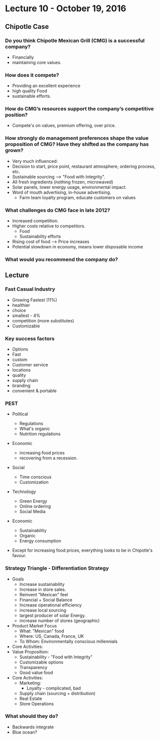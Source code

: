 # Lecture 10 - October 19, 2016

## Chipotle Case

### Do you think Chipotle Mexican Grill (CMG) is a successful company?
* Financially
* maintaining core values.

### How does it compete?
* Providing an excellent experience
* high quality Food
* sustainable efforts.

### How do CMG’s resources support the company’s competitive position?
* Compete's on values, premium offering, over price.

### How strongly do management preferences shape the value proposition of CMG? Have they shifted as the company has grown?
* Very much influenced:
* Decision to start, price point, restaurant atmosphere, ordering process, etc.
* Sustainable sourcing --> "Food with Integrity".
* All fresh ingredients (nothing frozen, microwaved)
* Solar panels, lower energy usage, environmental impact.
* Word of mouth advertising, in-house advertising.
  * Farm team loyalty program, educate customers on values

### What challenges do CMG face in late 2012?
* Increased competition.
* Higher costs relative to competitors.
  * Food
  * Sustainability efforts
* Rising cost of food --> Price increases
* Potential slowdown in economy, means lower disposable income

### What would you recommend the company do?

## Lecture

### Fast Casual Industry
* Growing Fastest (11%)
* healthier
* choice
* smallest - 4%
* competition (more substitutes)
* Customizable
### Key success factors
* Options
* Fast
* custom
* Customer service
* locations
* quality
* supply chain
* branding
* convenient & portable
### PEST
* Political
  * Regulations
  * What's organic
  * Nutrition regulations
* Economic
  * increasing food prices
  * recovering from a recession.
* Social
  * Time conscious
  * Customization
* Technology
  * Green Energy
  * Online ordering
  * Social Media
* Economic
  * Sustainability
  * Organic
  * Energy consumption

* Except for increasing food prices, everything looks to be in Chipotle's favour.

### Strategy Triangle - Differentiation Strategy
* Goals
  * Increase sustainability
  * Increase in store sales.
  * Reinvent "Mexican" feel
  * Financial + Social Balance
  * Increase operational efficiency
  * increase local sourcing
  * largest producer of solar Energy.
  * increase number of stores (geographic)
* Product Market Focus
  * What: "Mexican" food
  * Where: US, Canada, France, UK
  * To Whom: Environmentally conscious millennials
* Core Activities:
* Value Proposition:
  * Sustainability - "Food with Integrity"
  * Customizable options
  * Transparency
  * Good value food
* Core Activities:
  * Marketing:
    * Loyalty - complicated, bad
  * Supply chain (sourcing + distribution)
  * Real Estate
  * Store Operations

### What should they do?
* Backwards integrate
* Blue ocean? 
